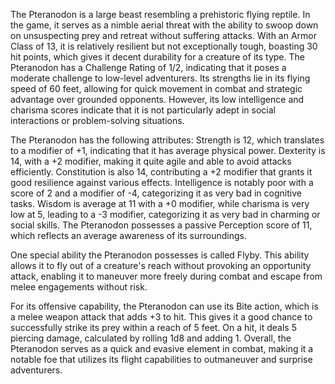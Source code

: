 The Pteranodon is a large beast resembling a prehistoric flying reptile. In the game, it serves as a nimble aerial threat with the ability to swoop down on unsuspecting prey and retreat without suffering attacks. With an Armor Class of 13, it is relatively resilient but not exceptionally tough, boasting 30 hit points, which gives it decent durability for a creature of its type. The Pteranodon has a Challenge Rating of 1/2, indicating that it poses a moderate challenge to low-level adventurers. Its strengths lie in its flying speed of 60 feet, allowing for quick movement in combat and strategic advantage over grounded opponents. However, its low intelligence and charisma scores indicate that it is not particularly adept in social interactions or problem-solving situations.

The Pteranodon has the following attributes: Strength is 12, which translates to a modifier of +1, indicating that it has average physical power. Dexterity is 14, with a +2 modifier, making it quite agile and able to avoid attacks efficiently. Constitution is also 14, contributing a +2 modifier that grants it good resilience against various effects. Intelligence is notably poor with a score of 2 and a modifier of -4, categorizing it as very bad in cognitive tasks. Wisdom is average at 11 with a +0 modifier, while charisma is very low at 5, leading to a -3 modifier, categorizing it as very bad in charming or social skills. The Pteranodon possesses a passive Perception score of 11, which reflects an average awareness of its surroundings.

One special ability the Pteranodon possesses is called Flyby. This ability allows it to fly out of a creature's reach without provoking an opportunity attack, enabling it to maneuver more freely during combat and escape from melee engagements without risk. 

For its offensive capability, the Pteranodon can use its Bite action, which is a melee weapon attack that adds +3 to hit. This gives it a good chance to successfully strike its prey within a reach of 5 feet. On a hit, it deals 5 piercing damage, calculated by rolling 1d8 and adding 1. Overall, the Pteranodon serves as a quick and evasive element in combat, making it a notable foe that utilizes its flight capabilities to outmaneuver and surprise adventurers.